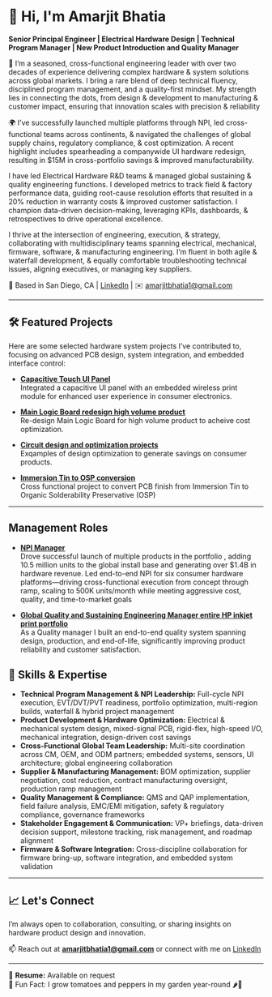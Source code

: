 # 👋 Hi, I'm Amarjit Bhatia

**Senior Principal Engineer | Electrical Hardware Design | Technical Program Manager | New Product Introduction and Quality Manager**

🔧 I’m a seasoned, cross-functional engineering leader with over two decades of experience delivering complex hardware & system solutions across global markets. I bring a rare blend of deep technical fluency, disciplined program management, and a quality-first mindset. My strength lies in connecting the dots, from design & development to manufacturing & customer impact, ensuring that innovation scales with precision & reliability

🌍 I’ve successfully launched multiple platforms through NPI, led cross-functional teams across continents, & navigated the challenges of global supply chains, regulatory compliance, & cost optimization. A recent highlight includes spearheading a companywide UI hardware redesign, resulting in $15M in cross-portfolio savings & improved manufacturability.

I have led Electrical Hardware R&D teams & managed global sustaining & quality engineering functions. 
I developed metrics to track field & factory performance data, guiding root-cause resolution efforts that resulted in a 20% reduction in warranty costs & improved customer satisfaction. I champion data-driven decision-making, leveraging KPIs, dashboards, & retrospectives to drive operational excellence.

I thrive at the intersection of engineering, execution, & strategy, collaborating with multidisciplinary teams spanning electrical, mechanical, firmware, software, & manufacturing engineering. I’m fluent in both agile & waterfall development, & equally comfortable troubleshooting technical issues, aligning executives, or managing key suppliers. 

📍 Based in San Diego, CA | [LinkedIn](https://www.linkedin.com/in/amarjit-bhatia-3627207/) | ✉️ amarjitbhatia1@gmail.com

---

## 🛠️ Featured Projects

Here are some selected hardware system projects I’ve contributed to, focusing on advanced PCB design, system integration, and embedded interface control:

- [**Capacitive Touch UI Panel**](https://github.com/amarjitbhatia/touchpanel-ui)  
  Integrated a capacitive UI panel with an embedded wireless print module for enhanced user experience in consumer electronics.
  
- [**Main Logic Board redesign high volume product**](https://github.com/amarjitbhatia/Main_Logic_redesign)  
  Re-design Main Logic Board for high volume product to acheive cost optimization.
  
- [**Circuit design and optimization projects**](https://github.com/amarjitbhatia/Circuit_optimization)  
  Exqamples of design optimization to generate savings on consumer products.
  
- [**Immersion Tin to OSP conversion**](https://github.com/amarjitbhatia/OSP_conversion)  
  Cross functional project to convert PCB finish from Immersion Tin to Organic Solderability Preservative (OSP) 


---
## Management Roles
- [**NPI Manager**](https://github.com/amarjitbhatia/NPI_management)  
  Drove successful launch of multiple products in the portfolio , adding 10.5 million units to the global install base and generating over $1.4B in hardware revenue.
 Led end-to-end NPI for six consumer hardware platforms—driving cross-functional execution from concept through ramp, scaling to 500K units/month while meeting aggressive cost, quality, and time-to-market goals

- [**Global Quality and Sustaining Engineering Manager entire HP inkjet print portfolio**](https://github.com/amarjitbhatia/Quality_System_management)  
  As a Quality manager I built an end-to-end quality system spanning design, production, and end-of-life, significantly improving product reliability and customer satisfaction.
  
## 🧰 Skills & Expertise

- **Technical Program Management & NPI Leadership:** Full-cycle NPI execution, EVT/DVT/PVT readiness, portfolio optimization, multi-region builds, waterfall & hybrid project management  
- **Product Development & Hardware Optimization:** Electrical & mechanical system design, mixed-signal PCB, rigid-flex, high-speed I/O, mechanical integration, design-driven cost savings  
- **Cross-Functional Global Team Leadership:** Multi-site coordination across CM, OEM, and ODM partners; embedded systems, sensors, UI architecture; global engineering collaboration  
- **Supplier & Manufacturing Management:** BOM optimization, supplier negotiation, cost reduction, contract manufacturing oversight, production ramp management  
- **Quality Management & Compliance:** QMS and QAP implementation, field failure analysis, EMC/EMI mitigation, safety & regulatory compliance, governance frameworks  
- **Stakeholder Engagement & Communication:** VP+ briefings, data-driven decision support, milestone tracking, risk management, and roadmap alignment  
- **Firmware & Software Integration:** Cross-discipline collaboration for firmware bring-up, software integration, and embedded system validation  

---

## 📈 Let's Connect

I’m always open to collaboration, consulting, or sharing insights on hardware product design and innovation.

📫 Reach out at **amarjitbhatia1@gmail.com** or connect with me on [LinkedIn](https://www.linkedin.com/in/amarjit-bhatia-3627207/)

---

📄 **Resume:** Available on request  
🌱 Fun Fact: I grow tomatoes and peppers in my garden year-round 🌶️🍅  
